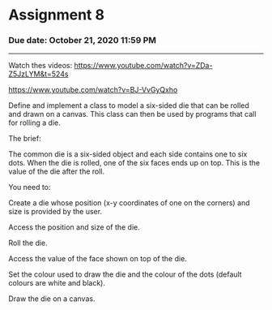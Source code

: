 # Assignment 8
### Due date: October 21, 2020 11:59 PM

---
Watch thes videos: https://www.youtube.com/watch?v=ZDa-Z5JzLYM&t=524s

https://www.youtube.com/watch?v=BJ-VvGyQxho

Define and implement a class to model a six-sided die that can be rolled and drawn on a canvas. This class can then be used by programs that call for rolling a die.

The brief:

The common die is a six-sided object and each side contains one to six dots. When the die is rolled, one of the six faces ends up on top. This is the value of the die after the roll.

 

You need to:

Create a die whose position (x-y coordinates of one on the corners) and size is provided by the user.

Access the position and size of the die.

Roll the die.

Access the value of the face shown on top of the die.

Set the colour used to draw the die and the colour of the dots (default colours are white and black).

Draw the die on a canvas.

